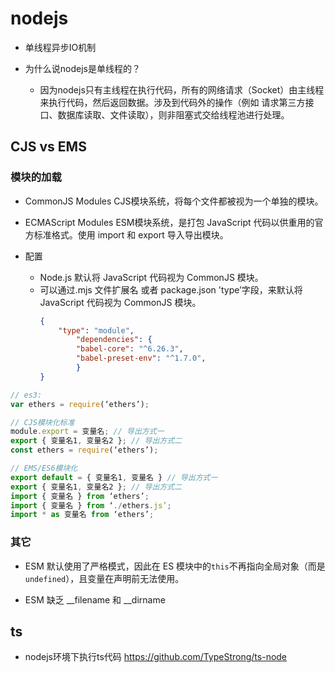 # nodejs
- 单线程异步IO机制

- 为什么说nodejs是单线程的？
    - 因为nodejs只有主线程在执行代码，所有的网络请求（Socket）由主线程来执行代码，然后返回数据。涉及到代码外的操作（例如 请求第三方接口、数据库读取、文件读取），则非阻塞式交给线程池进行处理。


## CJS vs EMS

### 模块的加载
- CommonJS Modules CJS模块系统，将每个文件都被视为一个单独的模块。
- ECMAScript Modules ESM模块系统，是打包 JavaScript 代码以供重用的官方标准格式。使用 import 和 export 导入导出模块。

- 配置
    - Node.js 默认将 JavaScript 代码视为 CommonJS 模块。
    - 可以通过.mjs 文件扩展名 或者 package.json 'type’字段，来默认将 JavaScript 代码视为 CommonJS 模块。 
        ```json  package.json
        {
            "type": "module",
                "dependencies": {
                "babel-core": "^6.26.3",
                "babel-preset-env": "^1.7.0",
                }
        }
        ```

```js
// es3:
var ethers = require(‘ethers’);

// CJS模块化标准
module.export = 变量名; // 导出方式一
export { 变量名1, 变量名2 }; // 导出方式二
const ethers = require(‘ethers’);

// EMS/ES6模块化
export default = { 变量名1, 变量名 } // 导出方式一
export { 变量名1, 变量名2 }; // 导出方式二
import { 变量名 } from ‘ethers’;
import { 变量名 } from ‘./ethers.js’;
import * as 变量名 from ‘ethers’;
```

### 其它

- ESM 默认使用了严格模式，因此在 ES 模块中的``this``不再指向全局对象（而是 ``undefined``），且变量在声明前无法使用。

- ESM 缺乏 __filename 和 __dirname


## ts
- nodejs环境下执行ts代码 https://github.com/TypeStrong/ts-node
